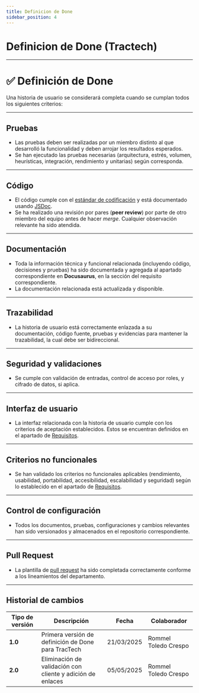 ```yaml
---
title: Definicion de Done
sidebar_position: 4
---
```


# Definicion de Done (Tractech)

---

# ✅ Definición de Done

Una historia de usuario se considerará completa cuando se cumplan todos los siguientes criterios:

---

## **Pruebas**

- Las pruebas deben ser realizadas por un miembro distinto al que desarrolló la funcionalidad y deben arrojar los resultados esperados.
- Se han ejecutado las pruebas necesarias (arquitectura, estrés, volumen, heurísticas, integración, rendimiento y unitarias) según corresponda.

---

## **Código**

- El código cumple con el [estándar de codificación](/docs/standards/general/) y está documentado usando [JSDoc](https://medium.com/swlh/creating-better-jsdoc-documentation-8b7a65744dcb).
- Se ha realizado una revisión por pares (**peer review**) por parte de otro miembro del equipo antes de hacer *merge*. Cualquier observación relevante ha sido atendida.

---

## **Documentación**

- Toda la información técnica y funcional relacionada (incluyendo código, decisiones y pruebas) ha sido documentada y agregada al apartado correspondiente en **Docusaurus**, en la sección del requisito correspondiente.
- La documentación relacionada está actualizada y disponible.

---

## **Trazabilidad**

- La historia de usuario está correctamente enlazada a su documentación, código fuente, pruebas y evidencias para mantener la trazabilidad, la cual debe ser bidireccional.

---

## **Seguridad y validaciones**

- Se cumple con validación de entradas, control de acceso por roles, y cifrado de datos, si aplica.

---

## **Interfaz de usuario**

- La interfaz relacionada con la historia de usuario cumple con los criterios de aceptación establecidos. Estos se encuentran definidos en el apartado de [Requisitos](/docs/proyectos/tractores/documentacion/requisitos/).

---

## **Criterios no funcionales**

- Se han validado los criterios no funcionales aplicables (rendimiento, usabilidad, portabilidad, accesibilidad, escalabilidad y seguridad) según lo establecido en el apartado de [Requisitos](/docs/proyectos/tractores/documentacion/requisitos/).

---

## **Control de configuración**

- Todos los documentos, pruebas, configuraciones y cambios relevantes han sido versionados y almacenados en el repositorio correspondiente.

---

## **Pull Request**

- La plantilla de [pull request](/docs/proyectos/tractores/documentacion/plantillaPR) ha sido completada correctamente conforme a los lineamientos del departamento.

---

## Historial de cambios

| **Tipo de versión** | **Descripción**                    | **Fecha**  | **Colaborador**        |
|---------------------|------------------------------------| ---------- | ---------------------- |
| **1.0**             | Primera versión de definición de Done para TracTech | 21/03/2025 | Rommel Toledo Crespo |
| **2.0**             | Eliminación de validación con cliente y adición de enlaces | 05/05/2025 | Rommel Toledo Crespo |